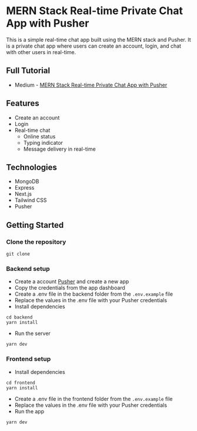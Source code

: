# MERN Stack Real-time Private Chat App with Pusher

This is a simple real-time chat app built using the MERN stack and Pusher. It is a private chat app where users can create an account, login, and chat with other users in real-time.

## Full Tutorial
- Medium - [MERN Stack Real-time Private Chat App with Pusher](https://medium.com/p/6b0b0b6c1b0a)

## Features
- Create an account
- Login
- Real-time chat
  - Online status
  - Typing indicator
  - Message delivery in real-time

## Technologies
- MongoDB
- Express
- Next.js
- Tailwind CSS
- Pusher

## Getting Started
### Clone the repository
```
git clone
```

### Backend setup

- Create a account [Pusher](https://pusher.com/) and create a new app
- Copy the credentials from the app dashboard
- Create a .env file in the backend folder from the `.env.example` file
- Replace the values in the .env file with your Pusher credentials
- Install dependencies
```
cd backend
yarn install
```
- Run the server
```
yarn dev
```

### Frontend setup
- Install dependencies
```
cd frontend
yarn install
```
- Create a .env file in the frontend folder from the `.env.example` file
- Replace the values in the .env file with your Pusher credentials
- Run the app
```
yarn dev
```